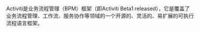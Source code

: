 
Activiti是业务流程管理（BPM）框架（即Activiti Beta1 released），它是覆盖了业务流程管理、工作流、服务协作等领域的一个开源的、灵活的、易扩展的可执行流程语言框架。

